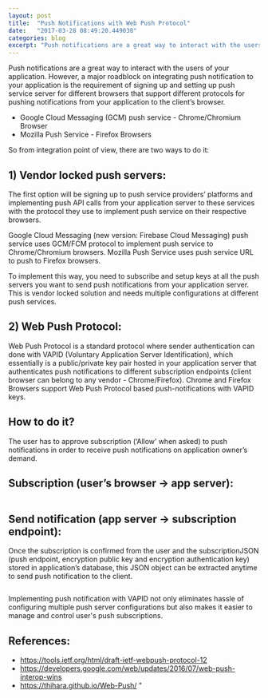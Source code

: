 ```yaml
---
layout: post
title:  "Push Notifications with Web Push Protocol"
date:   "2017-03-28 08:49:20.449038"
categories: blog
excerpt: "Push notifications are a great way to interact with the users of your application. However, a major roadblock on integrating push notification to your application is the requirement of signing up and setting up push service server for different browsers that support different protocols for pushing notifications from your application to the client&rsquo;s browser."
---
```


Push notifications are a great way to interact with the users of your application. However, a major roadblock on integrating push notification to your application is the requirement of signing up and setting up push service server for different browsers that support different protocols for pushing notifications from your application to the client&rsquo;s browser.

* Google Cloud Messaging (GCM) push service - Chrome/Chromium Browser
* Mozilla Push Service - Firefox Browsers

So from integration point of view, there are two ways to do it:

<h2>1) Vendor locked push servers:</h2>

The first option will be signing up to push service providers&rsquo; platforms and implementing push API calls from your application server to these services with the protocol they use to implement push service on their respective browsers.

Google Cloud Messaging (new version: Firebase Cloud Messaging) push service uses GCM/FCM protocol to implement push service to Chrome/Chromium browsers. Mozilla Push Service uses push service URL to push to Firefox browsers.

To implement this way, you need to subscribe and setup keys at all the push servers you want to send push notifications from your application server. This is vendor locked solution and needs multiple configurations at different push services.

<h2>2) Web Push Protocol:</h2>

Web Push Protocol is a standard protocol where sender authentication can done with VAPID (Voluntary Application Server Identification), which essentially is a public/private key pair hosted in your application server that authenticates push notifications to different subscription endpoints (client browser can belong to any vendor - Chrome/Firefox). Chrome and Firefox Browsers support Web Push Protocol based push-notifications with VAPID keys.

<h2>How to do it?</h2>

The user has to approve subscription (&lsquo;Allow&rsquo; when asked) to push notifications in order to receive push notifications on application owner&rsquo;s demand.

<h2>Subscription (user&rsquo;s browser -&gt; app server):</strong></h2>

<img alt="" src="https://s3-ap-southeast-1.amazonaws.com/production-vayu/wiki-uploads/push-notification-subscribe.png" />

<h2><strong>Send notification (app server -&gt; subscription endpoint):</strong></h2>

Once the subscription is confirmed from the user and the subscriptionJSON (push endpoint, encryption public key and encryption authentication key) stored in application&rsquo;s database, this JSON object can be extracted anytime to send push notification to the client.

<img alt="" src="https://s3-ap-southeast-1.amazonaws.com/production-vayu/wiki-uploads/push-notification-notify.png" />

Implementing push notification with VAPID not only eliminates hassle of configuring multiple push server configurations but also makes it easier&nbsp;to manage and control user&#39;s push subscriptions.

<h2>References:</h2>

* <a href="https://tools.ietf.org/html/draft-ietf-webpush-protocol-12">https://tools.ietf.org/html/draft-ietf-webpush-protocol-12</a>
* <a href="https://developers.google.com/web/updates/2016/07/web-push-interop-wins">https://developers.google.com/web/updates/2016/07/web-push-interop-wins</a><br />
* <a href="https://thihara.github.io/Web-Push/">https://thihara.github.io/Web-Push/
"
